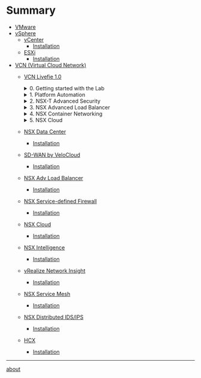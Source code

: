 # Summary

- [VMware](vmware.md)
- [vSphere](vsphere/README.md)
  - [vCenter](vsphere/vcenter/README.md)
    - [Installation](vsphere/vcenter/installation.md)
  - [ESXi](vsphere/esxi/README.md)
    - [Installation](vsphere/esxi/installation.md)
- [VCN (Virtual Cloud Network)](vcn/README.md)
  - [VCN Livefie 1.0](vcn/livefire/README.md)
    <details>
    <summary>0. Getting started with the Lab</summary>
    <div markdown="1">

    - [0.1 Kicking Things Off](vcn/livefire/kicking-things-offc.md)
    - [Horizon Client: Invalid SSL Certificate?](vcn/livefire/horizon-client-invalid-ssl-certificate.md)
    </div>
    </details>
    <details>
    <summary>1. Platform Automation</summary>
    <div markdown="1">

    - [1.1 Utilise Terraform To Apply Edge Firewall Rules](vcn/livefire/uctilise-terraform-to-apply-edge-firewall-rules.md)
    </div>
    </details>
    <details>
    <summary>2. NSX-T Advanced Security</summary>
    <div markdown="1">

    - [2.1 Enable NSX Intrusion Prevention System (IDS)](vcn/livefire/enable-nsx-intrusion-prevention-system.md)
    - [2.2 Perform Multi-Stage Attack Leveraging Software Vulnerabilities](vcn/livefire/perform-multi-stage-attack-leveraging-software-vulnerabilities.md)
    - [2.3 Use NSX IPS to Stop Attacks to Vulnerable Applications](vcn/livefire/use-nsx-ips-to-stop-attacks-to-vulnerable-applications.md)
    - [2.4 Protect VDI via NSX Micro-Segmentation](vcn/livefire/protect-vdi-via-nsx-micro-segmentation.md)
    </div>
    </details>
    <details>
    <summary>3. NSX Advanced Load Balancer</summary>
    <div markdown="1">

    - [3.1 Lab Introduction and Overview](vcn/livefire/lab-introduction-and-overview.md)
    - [3.2 NSX-T Cloud Preparations](vcn/livefire/nsx-t-cloud-preparations.md)
    - [3.3 Setup NSX-T Cloud](vcn/livefire/setup-nsx-t-cloud.md)
    - [3.4 Replace existing Load Balancer](vcn/livefire/replace-existing-load-balancer.md)
    - [3.5 Optional: Service Optimization and Operations](vcn/livefire/optional-service-optimization-and-operations.md)
    </div>
    </details>
    <details>
    <summary>4. NSX Container Networking</summary>
    <div markdown="1">

    - [4.1 Lab Introduction](vcn/livefire/lab-introduction.md)
    - [4.2 NSX Advanced Load Balancer Cloud preparation](vcn/livefire/nsx-advanced-load-balancer-cloud-preparation.md)
    - [4.3 Avi Kubernetes Operator for TKG](vcn/livefire/avi-kubernetes-operator-for-tkg.md)
    - [4.4 TKG Workload L4 load Balancing](vcn/livefire/tkg-workload-l4-load-balancing.md)
    - [4.5 TKG Workload L7 Load Balancing](vcn/livefire/tkg-workload-l7-load-balancing.md)
    - [4.6 TKG Workload Security with Antrea NetworkPolicy](vcn/livefire/tkg-workload-security-with-antrea-networkPolicy.md)
    </div>
    </details>
    <details>
    <summary>5. NSX Cloud</summary>
    <div markdown="1">

    - [5.1 NSX Cloud Environment Overview](vcn/livefire/nsx-cloud-environment-overview.md)
    - [5.2 Validate CSM Registration with NSX Manager](vcn/livefire/validate-csm-registration-with-nsx-manager.md)
    - [5.3 Enable CSM to access your AWS inventory](vcn/livefire/enable-csm-to-access-your-aws-inventory.md)
    - [5.4 NSX Enforced Mode - Prepare workloads in Self-Managed/Transit AWS VPC](vcn/livefire/nsx-enforced-mode-prepare-workloads.md)
    - [5.5 NSX Enforced Mode - Deploy NSX PCG in a Self-Managed/Transit VPC](vcn/livefire/nsx-enforced-mode-deploy-nsx-pcg.md)
    - [5.6 NSX-Enforced Mode - Onboard Workload VMs](vcn/livefire/nsx-enforced-mode-onboard-workload-vms.md)
    - [5.7 NSX Enforced mode - Connect on-premise DC with AWS VPC leveraging IPSEC VPN](vcn/livefire/nsx-enforced-mode-connect-on-premise-dc-with-aws-vpc-leveraging-ipsec-vpn.md)
    - [5.8 NSX Enforced Mode - Setup Micro-segmentation for workloads](vcn/livefire/nsx-enforced-mode-setup-micro-segmentation-for-workloads.md)
    - [5.9 Onboarding into AVI Load Balancer](vcn/livefire/onboarding-into-avi-load-balancer.md)
    - [5.10 NSX Enforced Mode - Threat detection and remediation using the Quarantine policy](vcn/livefire/nsx-enforced-mode-threat-detection-and-remediation-using-the-quarantine-policy.md)
    
  - [NSX Data Center](vcn/nsx/README.md)
    - [Installation](vcn/nsx/installation.md)
  - [SD-WAN by VeloCloud](vcn/sdwan/README.md)
    - [Installation](vcn/sdwan/installation.md)
  - [NSX Adv Load Balancer](vcn/nsx-alb/README.md)
    - [Installation](vcn/nsx-alb/installation.md)
  - [NSX Service-defined Firewall](vcn/nsx-fw/README.md)
    - [Installation](vcn/nsx-fw/installation.md)
  - [NSX Cloud](vcn/nsx-cloud/README.md)
    - [Installation](vcn/nsx-cloud/installation.md)
  - [NSX Intelligence](vcn/nsx-int/README.md)
    - [Installation](vcn/nsx-int/installation.md)
  - [vRealize Network Insight](vcn/vrni/README.md)
    - [Installation](vcn/vrni/installation.md)
  - [NSX Service Mesh](vcn/nsx-sm/README.md)
    - [Installation](vcn/nsx-sm/installation.md)
  - [NSX Distributed IDS/IPS](vcn/nsx-ids/README.md)
    - [Installation](vcn/nsx-ids/installation.md)
  - [HCX](vcn/hcx/README.md)
    - [Installation](vcn/hcx/installation.md)

-----------

[about](about.md)
